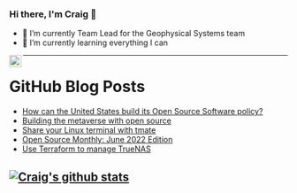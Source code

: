 ### Hi there, I'm Craig 👋

<!--
**CraigTeelFugro/CraigTeelFugro** is a ✨ _special_ ✨ repository because its `README.md` (this file) appears on your GitHub profile.

Here are some ideas to get you started:
-->

- 🔭 I’m currently Team Lead for the Geophysical Systems team
- 🌱 I’m currently learning everything I can

[<img align="left" alt="Craig Teel | LinkedIn" width="22px" src="https://cdn.jsdelivr.net/npm/simple-icons@v3/icons/linkedin.svg" />][linkedin]

---

# GitHub Blog Posts

<!-- BLOG-POST-LIST:START -->
- [How can the United States build its Open Source Software policy?](https://github.blog/2022-06-14-how-can-the-united-states-build-its-open-source-software-policy/)
- [Building the metaverse with open source](https://opensource.com/article/22/6/open-source-metaverse)
- [Share your Linux terminal with tmate](https://opensource.com/article/22/6/share-linux-terminal-tmate)
- [Open Source Monthly: June 2022 Edition](https://github.blog/2022-06-13-open-source-monthly-june-2022-edition/)
- [Use Terraform to manage TrueNAS](https://opensource.com/article/22/6/terraform-truenas)
<!-- BLOG-POST-LIST:END -->

## [![Craig's github stats](https://github-readme-stats.vercel.app/api?username=craigteelfugro)](https://github.com/anuraghazra/github-readme-stats)


[linkedin]: https://linkedin.com/in/craig-teel-b8786771
